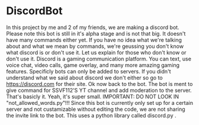 # DiscordBot
In this project by me and 2 of my friends, we are making a discord bot. Please note this bot is still in it's alpha stage and is not that big. It doesn't have many commands either yet. If you have no idea what we're talking about and what we mean by commands, we're geussing you don't know what discord is or don't use it. Let us explain for those who don't know or don't use it. Discord is a gaming communication platform. You can text, use voice chat, video calls, game overlay, and many more amazing gaming features. Specificly bots can only be added to servers. If you didn't understand what we said about discord we don't either so go to https://discord.com for their site. Ok now back to the bot. The bot is ment to give command for SSVF112'S YT channel and add moderation to the server. That's basicly it. Yeah, it's super small. IMPORTANT: DO NOT LOOK IN "not_allowed_words.py"!!! Since this bot is currently only set up for a certain server and not custamizable without editing the code, we are not sharing the invite link to the bot. This uses a python library called discord.py .
